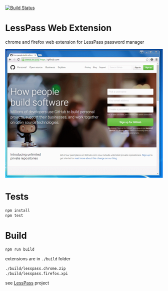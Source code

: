 [![Build Status](https://travis-ci.org/lesspass/webextension.svg?branch=master)](https://travis-ci.org/lesspass/webextension)

# LessPass Web Extension

chrome and firefox web extension for LessPass password manager

![demo LessPass extension](demo.gif?raw=true "LessPass demo")

# Tests

    npm install
    npm test

# Build

    npm run build

extensions are in `./build` folder

    ./build/lesspass.chrome.zip
    ./build/lesspass.firefox.xpi


see [LessPass](https://github.com/lesspass/lesspass) project
